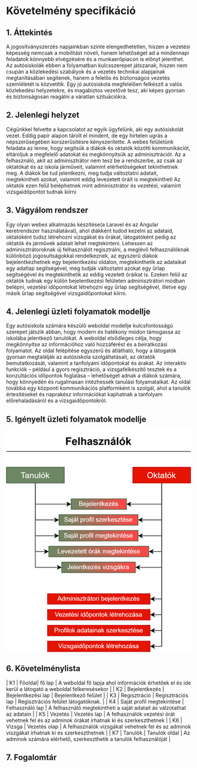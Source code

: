 # Követelmény specifikáció
## 1. Áttekintés
A jogosítványszerzés napjainkban szinte elengedhetetlen, hiszen a vezetési képesség nemcsak a mobilitást növeli, hanem lehetőséget ad a mindennapi feladatok könnyebb elvégzésére és a munkaerőpiacon is előnyt jelenthet. Az autósiskolák ebben a folyamatban kulcsszerepet játszanak, hiszen nem csupán a közlekedési szabályok és a vezetés technikai alapjainak megtanításában segítenek, hanem a felelős és biztonságos vezetés szemléletét is közvetítik. Egy jó autósiskola megfelelően felkészít a valós közlekedési helyzetekre, és magabiztos vezetővé tesz, aki képes gyorsan és biztonságosan reagálni a váratlan szituációkra.

## 2. Jelenlegi helyzet
Cégünkkel felvette a kapcsolatot az egyik ügyfelünk, aki egy autósiskolát vezet.
Eddig papír alapon tárolt el mindent, de egy hirtelen ugrás a népszerűségében korszerűsítésre kényszerítette.
A webes felületünk feladata az lenne, hogy segítsük a diákok és oktatók közötti kommunikációt, eltároljuk a megfelelő adatokat és megkönnyítsük az adminisztrációt.
Az a felhasználó, akit az adminisztrátor nem tesz be a rendszerbe, az csak az oktatókat és az iskola járműveit, valamint elérhetőségeket tekinthetnek meg.
A diákok be tud jelentkezni, meg tudja változtatni adatait, megtekintheti azokat, valamint eddig levezetett óráit is megtekintheti
Az oktatók ezen felül beléphetnek mint adminisztrátor és vezetési, valamint vizsgaidőpontot tudnak kiírni

## 3. Vágyálom rendszer
Egy olyan webes alkalmazás készítése(a Laravel és az Angular keretrendszer használatával), ahol diákként tudod kezelni az adataid, oktatóként tudsz létrehozni vizsgákat és órákat, látogatóként pedig az oktatók és járművek adatait lehet megtekinteni.
Lehessen az adminisztrátoroknak új felhasználót regisztrálni, a meglévő felhasználóknak különböző jogosultságokkal rendelkeznek, az egyszerű diákok bejelentkezhetnek egy bejelentkezési oldalon, megtekinthetik az adataikat egy adatlap segítségével, meg tudják változtatni azokat egy űrlap segítségével és megtekinthetik az eddig vezetett óráikat is. Ezeken felül az oktatók tudnak egy külön bejelentkezési felületen adminisztrátori módban belépni, vezetési időpontokat létrehozni egy űrlap segítségével, illetve egy másik űrlap segítségével vizsgaidőpontokat kiírni.

## 4. Jelenlegi üzleti folyamatok modellje
Egy autósiskola számára készülő weboldal modellje kulcsfontosságú szerepet játszik abban, hogy modern és hatékony módon támogassa az iskolába jelentkező tanulókat. A weboldal elsődleges célja, hogy megkönnyítse az információhoz való hozzáférést és a beiratkozási folyamatot. Az oldal felépítése egyszerű és átlátható, hogy a látogatók gyorsan megtalálják az autósiskola szolgáltatásait, az oktatók bemutatkozását, valamint a tanfolyami időpontokat és árakat. Az interaktív funkciók – például a gyors regisztráció, a vizsgafelkészítő tesztek és a konzultációs időpontok foglalása – lehetőséget adnak a diákok számára, hogy könnyedén és rugalmasan intézhessék tanulási folyamataikat. Az oldal továbbá egy központi kommunikációs platformként is szolgál, ahol a tanulók értesítéseket és naprakész információkat kaphatnak a tanfolyam előrehaladásáról és a vizsgaidőpontokról. <!-- nem végleges -->


## 5. Igényelt üzleti folyamatok modellje
![utleti folyamatok](uzletifolyamatok_modelje.png)

## 6. Követelménylista
| K1 | Főoldal| fő lap | A weboldal fő lapja ahol információk érhetőek el és ide kerül a látogató a weboldal felkeresésekor |
| K2 | Bejelentkezés | Bejelentkezési lap | Bejelentkező felület |
| K3 | Regisztráció | Regisztrációs lap | Regisztrációs felület látogatóknak. |
| K4 | Saját profil megtekintése | Felhasználó lap | A felhasználó megtekintheti a saját adatait ás válzotathat az adatain |
| K5 | Vezetés | Vezetés lap | A felhasználók vezetési órát vehetnek fel és az adminok órákat írhatnak ki és szerkeszthetnek |
| K6 | Vizsga | Vezetés olap | A felhasználók vizsgákat vehetnek fel és az adminok viszgákat írhatnak ki és szerkeszthetnek |
| K7 | Tanulók | Tanulók oldal | Az adminok számára elérhető, szerkeszthetik a tanulók felhasználóját |


## 7. Fogalomtár

